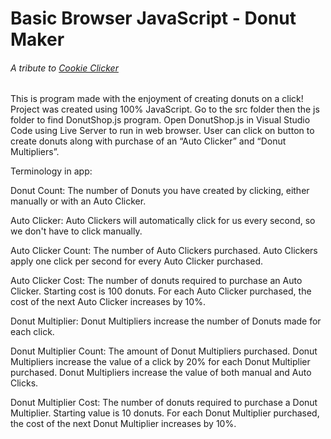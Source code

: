# Basic Browser JavaScript - Donut Maker
###### A tribute to [Cookie Clicker](https://orteil.dashnet.org/cookieclicker/)
This is program made with the enjoyment of creating donuts on a click! Project was created using 100% JavaScript. 
Go to the src folder then the js folder to find DonutShop.js program.  Open DonutShop.js in Visual Studio Code using Live Server to run in web browser.
User can click on button to create donuts along with purchase of an “Auto Clicker” and “Donut Multipliers”. 

Terminology in app: 

Donut Count: The number of Donuts you have created by clicking, either manually or with an Auto Clicker.

Auto Clicker: Auto Clickers will automatically click for us every second, so we don't have to click manually.

Auto Clicker Count: The number of Auto Clickers purchased. Auto Clickers apply one click per second for every Auto Clicker purchased.

Auto Clicker Cost: The number of donuts required to purchase an Auto Clicker. Starting cost is 100 donuts. 
For each Auto Clicker purchased, the cost of the next Auto Clicker increases by 10%.

Donut Multiplier: Donut Multipliers increase the number of Donuts made for each click.

Donut Multiplier Count: The amount of Donut Multipliers purchased. Donut Multipliers increase the value of a click by 20% for each Donut Multiplier purchased. Donut Multipliers increase the value of both manual and Auto Clicks.

Donut Multiplier Cost: The number of donuts required to purchase a Donut Multiplier. Starting value is 10 donuts. For each Donut Multiplier purchased, the cost of the next Donut Multiplier increases by 10%.

